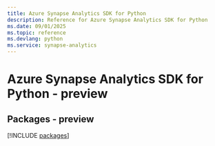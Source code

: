 ```yaml
---
title: Azure Synapse Analytics SDK for Python
description: Reference for Azure Synapse Analytics SDK for Python
ms.date: 09/01/2025
ms.topic: reference
ms.devlang: python
ms.service: synapse-analytics
---
```

# Azure Synapse Analytics SDK for Python - preview
## Packages - preview
[!INCLUDE [packages](synapse-analytics-index.md)]
